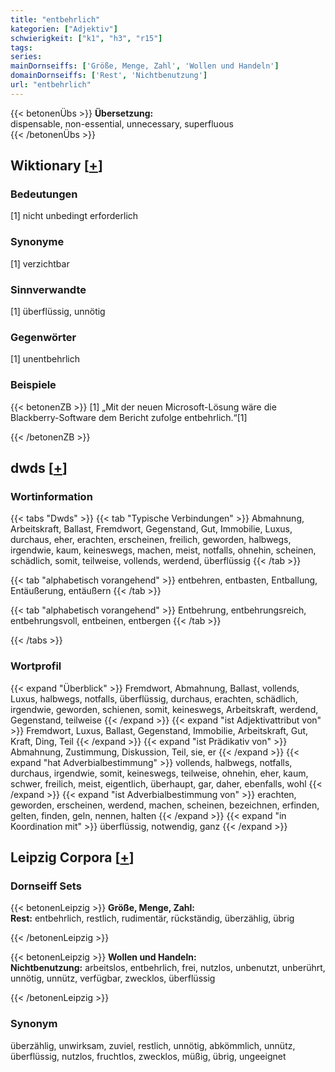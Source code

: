 ```yaml
---
title: "entbehrlich"
kategorien: ["Adjektiv"]
schwierigkeit: ["k1", "h3", "r15"]
tags:
series:
mainDornseiffs: ['Größe, Menge, Zahl', 'Wollen und Handeln']
domainDornseiffs: ['Rest', 'Nichtbenutzung']
url: "entbehrlich"
---
```


{{< betonenÜbs >}}
**Übersetzung:**  
dispensable, non-essential, unnecessary, superfluous  
{{< /betonenÜbs >}}

## Wiktionary [[+](https://de.wiktionary.org/wiki/entbehrlich)]

### Bedeutungen
[1] nicht unbedingt erforderlich  

### Synonyme
[1] verzichtbar  

### Sinnverwandte
[1] überflüssig, unnötig  

### Gegenwörter
[1] unentbehrlich  

### Beispiele
{{< betonenZB >}}
[1] „Mit der neuen Microsoft-Lösung wäre die Blackberry-Software dem Bericht zufolge entbehrlich.“[1]  

{{< /betonenZB >}}


## dwds [[+](https://www.dwds.de/wb/entbehrlich)]

### Wortinformation
{{< tabs "Dwds" >}}
{{< tab "Typische Verbindungen" >}}
Abmahnung, Arbeitskraft, Ballast, Fremdwort, Gegenstand, Gut, Immobilie, Luxus, durchaus, eher, erachten, erscheinen, freilich, geworden, halbwegs, irgendwie, kaum, keineswegs, machen, meist, notfalls, ohnehin, scheinen, schädlich, somit, teilweise, vollends, werdend, überflüssig
{{< /tab >}}

{{< tab "alphabetisch vorangehend" >}}
entbehren, entbasten, Entballung, Entäußerung, entäußern
{{< /tab >}}

{{< tab "alphabetisch vorangehend" >}}
Entbehrung, entbehrungsreich, entbehrungsvoll, entbeinen, entbergen
{{< /tab >}}

{{< /tabs >}}

### Wortprofil
{{< expand "Überblick" >}} Fremdwort, Abmahnung, Ballast, vollends, Luxus, halbwegs, notfalls, überflüssig, durchaus, erachten, schädlich, irgendwie, geworden, schienen, somit, keineswegs, Arbeitskraft, werdend, Gegenstand, teilweise {{< /expand >}}
{{< expand "ist Adjektivattribut von" >}} Fremdwort, Luxus, Ballast, Gegenstand, Immobilie, Arbeitskraft, Gut, Kraft, Ding, Teil {{< /expand >}}
{{< expand "ist Prädikativ von" >}} Abmahnung, Zustimmung, Diskussion, Teil, sie, er {{< /expand >}}
{{< expand "hat Adverbialbestimmung" >}} vollends, halbwegs, notfalls, durchaus, irgendwie, somit, keineswegs, teilweise, ohnehin, eher, kaum, schwer, freilich, meist, eigentlich, überhaupt, gar, daher, ebenfalls, wohl {{< /expand >}}
{{< expand "ist Adverbialbestimmung von" >}} erachten, geworden, erscheinen, werdend, machen, scheinen, bezeichnen, erfinden, gelten, finden, geln, nennen, halten {{< /expand >}}
{{< expand "in Koordination mit" >}} überflüssig, notwendig, ganz {{< /expand >}}

## Leipzig Corpora [[+](https://corpora.uni-leipzig.de/en/res?word=entbehrlich&corpusId=deu_newscrawl-public_2018)]

### Dornseiff Sets
{{< betonenLeipzig >}}
**Größe, Menge, Zahl:**  
**Rest:** entbehrlich, restlich, rudimentär, rückständig, überzählig, übrig  

{{< /betonenLeipzig >}}


{{< betonenLeipzig >}}
**Wollen und Handeln:**  
**Nichtbenutzung:** arbeitslos, entbehrlich, frei, nutzlos, unbenutzt, unberührt, unnötig, unnütz, verfügbar, zwecklos, überflüssig  

{{< /betonenLeipzig >}}

### Synonym
überzählig, unwirksam, zuviel, restlich, unnötig, abkömmlich, unnütz, überflüssig, nutzlos, fruchtlos, zwecklos, müßig, übrig, ungeeignet

